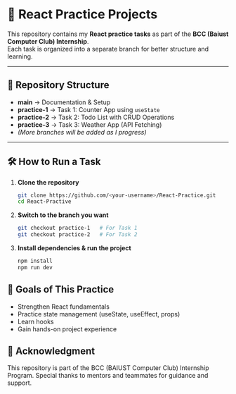 # 🚀 React Practice Projects

This repository contains my **React practice tasks** as part of the **BCC (Baiust Computer Club) Internship**.  
Each task is organized into a separate branch for better structure and learning.

---

## 📌 Repository Structure

- **main** → Documentation & Setup  
- **practice-1** → Task 1: Counter App using `useState`  
- **practice-2** → Task 2: Todo List with CRUD Operations  
- **practice-3** → Task 3: Weather App (API Fetching)  
- *(More branches will be added as I progress)*  

---

## 🛠️ How to Run a Task

1. **Clone the repository**
   ```bash
   git clone https://github.com/<your-username>/React-Practice.git
   cd React-Practive

2. **Switch to the branch you want**
   ```bash
   git checkout practice-1   # For Task 1
   git checkout practice-2   # For Task 2

3. **Install dependencies & run the project**
   ```bash
   npm install
   npm run dev

## 🎯 Goals of This Practice

- Strengthen React fundamentals
- Practice state management (useState, useEffect, props)
- Learn <!--API integration& -->hooks
- Gain hands-on project experience

## 🙌 Acknowledgment

This repository is part of the BCC (BAIUST Computer Club) Internship Program.
Special thanks to mentors and teammates for guidance and support.
